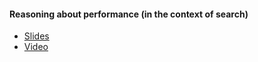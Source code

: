 #### Reasoning about performance (in the context of search)

* [Slides](http://bitfunnel.org/strangeloop/)
* [Video](https://www.youtube.com/watch?v=80LKF2qph6I)
